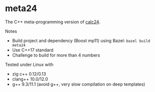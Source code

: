 # meta24
The C++ meta-programming version of [calc24](https://github.com/megakilo/calc24).

Notes
- Build project and dependency (Boost mp11) using Bazel: `bazel build meta24`
- Use C++17 standard
- Challenge to build for more than 4 numbers

Tested under Linux with
- zig c++ 0.12/0.13
- clang++ 10.0/12.0
- g++ 9.3/11.1 (avoid g++, very slow compilation on deep templates)
